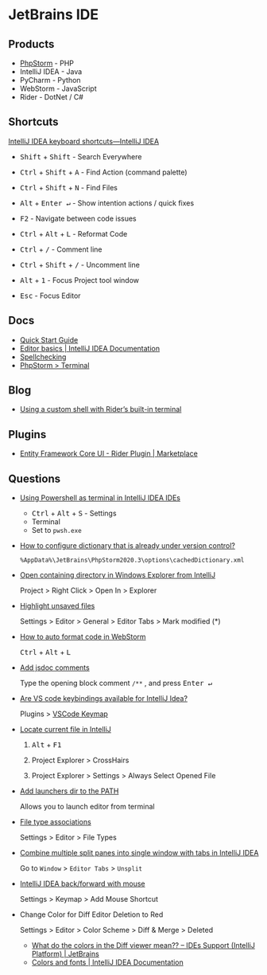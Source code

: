 # JetBrains IDE

## Products


* [PhpStorm](https://www.jetbrains.com/phpstorm/) - PHP
* IntelliJ IDEA - Java
* PyCharm - Python
* WebStorm - JavaScript
* Rider - DotNet / C#


## Shortcuts

[IntelliJ IDEA keyboard shortcuts—IntelliJ IDEA](https://www.jetbrains.com/help/idea/mastering-keyboard-shortcuts.html)

* <kbd>Shift</kbd> + <kbd>Shift</kbd> - Search Everywhere
* <kbd>Ctrl</kbd> + <kbd>Shift</kbd> + <kbd>A</kbd> - Find Action (command palette)
* <kbd>Ctrl</kbd> + <kbd>Shift</kbd> + <kbd>N</kbd> - Find Files

* <kbd>Alt</kbd> +  <kbd>Enter ↵</kbd> - Show intention actions / quick fixes
* <kbd>F2</kbd> - Navigate between code issues

* <kbd>Ctrl</kbd> + <kbd>Alt</kbd> + <kbd>L</kbd> - Reformat Code
* <kbd>Ctrl</kbd> + <kbd>/</kbd> - Comment line
* <kbd>Ctrl</kbd> + <kbd>Shift</kbd> + <kbd>/</kbd> - Uncomment line

* <kbd>Alt</kbd> + <kbd>1</kbd> - Focus Project tool window
* <kbd>Esc</kbd> - Focus Editor

## Docs

* [Quick Start Guide](https://www.jetbrains.com/help/phpstorm/quick-start-guide-phpstorm.html)
* [Editor basics | IntelliJ IDEA Documentation](https://www.jetbrains.com/help/idea/using-code-editor.html)
* [Spellchecking](https://www.jetbrains.com/help/phpstorm/spellchecking.html#fix-typo)
* [PhpStorm > Terminal](https://www.jetbrains.com/help/phpstorm/terminal-emulator.html)

## Blog

* [Using a custom shell with Rider’s built-in terminal](https://blog.jetbrains.com/dotnet/2017/11/15/using-custom-shell-riders-built-terminal/)

## Plugins

* [Entity Framework Core UI - Rider Plugin | Marketplace](https://plugins.jetbrains.com/plugin/18147-entity-framework-core-ui)

## Questions

* [Using Powershell as terminal in IntelliJ IDEA IDEs](https://stackoverflow.com/q/20949892/1366033)

  * <kbd>Ctrl</kbd> + <kbd>Alt</kbd> +  <kbd>S</kbd> - Settings
  * Terminal
  * Set to `pwsh.exe`


* [How to configure dictionary that is already under version control?](https://stackoverflow.com/a/51104437/1366033)

    ```none
    %AppData%\JetBrains\PhpStorm2020.3\options\cachedDictionary.xml
    ```

* [Open containing directory in Windows Explorer from IntelliJ](https://stackoverflow.com/a/65292981/1366033)

   Project > Right Click > Open In > Explorer

* [Highlight unsaved files](https://stackoverflow.com/q/26769154/1366033)

  Settings > Editor > General > Editor Tabs > Mark modified (\*)

* [How to auto format code in WebStorm](https://stackoverflow.com/q/21217791/1366033)

  <kbd>Ctrl</kbd> + <kbd>Alt</kbd> + <kbd>L</kbd>

* [Add jsdoc comments](https://www.jetbrains.com/help/phpstorm/creating-jsdoc-comments.html)

  Type the opening block comment `/**` , and press <kbd>Enter ↵</kbd>

* [Are VS code keybindings available for IntelliJ Idea?](https://stackoverflow.com/q/47748433/1366033)

  Plugins > [VSCode Keymap](https://plugins.jetbrains.com/plugin/12062-vscode-keymap/)

* [Locate current file in IntelliJ](https://stackoverflow.com/q/1086041/1366033)

  1. <kbd>Alt</kbd> + <kbd>F1</kbd>

  2. Project Explorer > CrossHairs

  3. Project Explorer > Settings > Always Select Opened File

* [Add launchers dir to the PATH](https://stackoverflow.com/q/57810887/1366033)

  Allows you to launch editor from terminal

* [File type associations](https://www.jetbrains.com/help/rider/Creating_and_Registering_File_Types.html)

  Settings > Editor > File Types

* [Combine multiple split panes into single window with tabs in IntelliJ IDEA](https://stackoverflow.com/q/75757976/1366033)

  Go to `Window` > `Editor Tabs` > `Unsplit`

* [IntelliJ IDEA back/forward with mouse](https://stackoverflow.com/a/75801572/1366033)

  Settings > Keymap > Add Mouse Shortcut

* Change Color for Diff Editor Deletion to Red

  Settings > Editor > Color Scheme > Diff & Merge > Deleted

  * [What do the colors in the Diff viewer mean?? – IDEs Support (IntelliJ Platform) | JetBrains](https://intellij-support.jetbrains.com/hc/en-us/community/posts/360000243060-What-do-the-colors-in-the-Diff-viewer-mean-)
  * [Colors and fonts | IntelliJ IDEA Documentation](https://www.jetbrains.com/help/idea/configuring-colors-and-fonts.html#tips)

